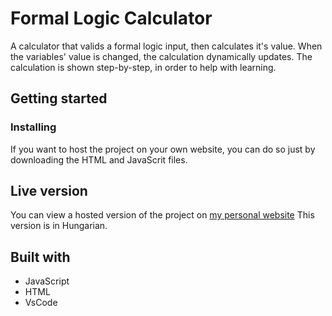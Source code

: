 # Formal Logic Calculator

A calculator that valids a formal logic input, then calculates it's value. When the variables' value is changed, the calculation dynamically updates. The calculation is shown step-by-step, in order to help with learning.

## Getting started

### Installing

If you want to host the project on your own website, you can do so just by downloading the HTML and JavaScrit files.

## Live version

You can view a hosted version of the project on [my personal website](http://hetyey.web.elte.hu/iteletlogika.html) This version is in Hungarian.

## Built with
* JavaScript
* HTML
* VsCode

